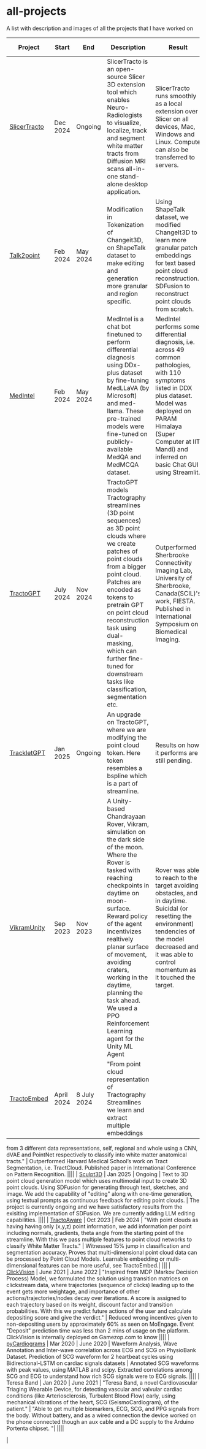 # all-projects
A list with description and images of all the projects that I have worked on


| Project | Start | End | Description | Result | Tech Stack | Files | Domain | 
|---------|-------|-----|-------------|--------|------------|-------|--------|
| [SlicerTracto](https://github.com/anoushkrit/SlicerTracto) | Dec 2024 | Ongoing | SlicerTracto is an open-source Slicer 3D extension tool which enables Neuro-Radiologists to visualize, localize, track and segment white matter tracts from Diffusion MRI scans all-in-one stand-alone desktop application. | SlicerTracto runs smoothly as a local extension over Slicer on all devices, Mac, Windows and Linux. Compute can also be transferred to servers.|  | | |
| [Talk2point](https://github.com/anoushkrit/talk2point) | Feb 2024| May 2024 | Modification in Tokenization of Changeit3D, on ShapeTalk dataset to make editing and generation more granular and region specific.| Using ShapeTalk dataset, we modified ChangeIt3D to learn more granular patch embeddings for text based point cloud reconstruction. SDFusion to reconstruct point clouds from scratch. | |||
| [MedIntel](https://github.com/satyam-kr03/MedIntel) | Feb 2024 | May 2024 | MedIntel is a chat bot finetuned to perform differential diagnosis using DDx-plus dataset by fine-tuning MedLLaVA (by Microsoft) and med-llama. These pre-trained models were fine-tuned on publicly-available MedQA and MedMCQA dataset. | MedIntel performs some differential diagnosis, i.e. across 49 common pathologies, with 110 symptoms listed in DDX plus dataset. Model was deployed on PARAM Himalaya (Super Computer at IIT Mandi) and inferred on basic Chat GUI using Streamlit. | |||
| [TractoGPT](https://github.com/anoushkrit/TractoGPT) | July 2024 | Nov 2024| TractoGPT models Tractography streamlines (3D point sequences) as 3D point clouds where we create patches of point clouds from a bigger point cloud. Patches are encoded as tokens to pretrain GPT on point cloud reconstruction task using dual-masking, which can further fine-tuned for downstream tasks like classification, segmentation etc.| Outperformed Sherbrooke Connectivity Imaging Lab, University of Sherbrooke, Canada(SCIL)'s work, FIESTA. Published in International Symposium on Biomedical Imaging. | |||
| [TrackletGPT](https://github.com/anoushkrit/TrackletGPT)| Jan 2025 | Ongoing | An upgrade on TractoGPT, where we are modifying the point cloud token. Here token resembles a bspline which is a part of streamline. | Results on how it performs are still pending.||||
| [VikramUnity](https://github.com/anoushkrit/Chandrayaan) | Sep 2023 | Nov 2023 | A Unity-based Chandrayaan Rover, Vikram, simulation on the dark side of the moon. Where the Rover is tasked with reaching checkpoints in daytime on moon-surface. Reward policy of the agent incentivizes realtively planar surface of movement, avoiding craters, working in the daytime, planning the task ahead. We used a PPO Reinforcement Learning agent for the Unity ML Agent | Rover was able to reach to the target avoiding obstacles, and in daytime. Suicidal (or resetting the environment) tendencies of the model decreased and it was able to control momentum as it touched the target. ||||
| [TractoEmbed](https://github.com/anoushkrit/TractoEmbed) | April 2024 | 8 July 2024 | "From point cloud representation of Tractography Streamlines we learn and extract multiple embeddings
from 3 different data representations, self, regional and whole using a CNN, dVAE and PointNet respectively
to classify into white matter anatomical tracts." | Outperformed Harvard Medical School’s work on Tract Segmentation, i.e. TractCloud. Published paper in International Conference on Pattern Recognition. ||||
| [Sculpt3D](https://github.com/anoushkrit/Sculpt3D) | Jan 2025 | Ongoing | Text to 3D point cloud generation model which uses multimodal input to create 3D point clouds. Using SDFusion for generating through text, sketches, and image. We add the capability of "editing" along with one-time generation, using textual prompts as continuous feedback for editing point clouds. | The project is currently ongoing and we have satisfactory results from the exisiting implementation of SDFusion. We are currently adding LLM editing capabilities. ||||
| [TractoAware](https://github.com/anoushkrit/TractoAware) | Oct 2023 | Feb 2024 | "With point clouds as having having only (x,y,z) point information, we add information per point including
normals, gradients, theta angle from the starting point of the streamline. With this we pass multiple features
to point cloud networks to classify White Matter Tracts." | Witnessed 15% jump in classification and segmentation accuracy. Proves that multi-dimensional point cloud data can be processed by Point Cloud Models. Learnable embedding or multi-dimensional features can be more useful, see TractoEmbed.| |||
| [ClickVision](https://github.com/anoushkrit/ClickVision) | June 2021 | June 2022 | "Inspired from MDP (Markov Decision Process) Model, we formulated the solution using transition matrices
on clickstream data, where trajectories (sequence of clicks) leading up to the event gets more weightage,
and importance of other actions/trajectories/nodes decay over iterations. A score is assigned to each
trajectory based on its weight, discount factor and transition probabilities. With this we predict future
actions of the user and calculate depositing score and give the verdict." | Reduced wrong incentives given to non-depositing users by approximately 60% as seen on MoEngage. Event "Deposit" prediction time was less than 2 mins of usage on the platform. ClickVision is internally deployed on Gamezop.com to know ||||
| [pyCardiograms](https://github.com/Teresa-Tensr/pycardiogram) | Mar 2020 | June 2020 | Waveform Analysis, Wave Annotation and Inter-wave correlation across ECG and SCG on PhysioBank Dataset.
Prediction of SCG waveform for 2 heartbeat cycles using Bidirectional-LSTM on cardiac signals datasets | Annotated SCG waveforms with peak values, using MATLAB and scipy. Extracted correlations among SCG and ECG to understand how rich SCG signals were to ECG signals. ||||
| Teresa Band | Jan 2020 | June 2021 | "Teresa Band, a novel Cardiovascular Triaging Wearable Device, for detecting vascular and valvular cardiac
conditions (like Arteriosclerosis, Turbulent Blood Flow) early, using mechanical vibrations of the heart, SCG
(SeismoCardiogram), of the patient." | "Able to get multiple biomarkers, ECG, SCG, and PPG signals from the body. 
Without battery, and as a wired connection the device worked on the phone connected though an aux cable and a DC supply to the Arduino Portenta chipset. "| |||| 

| 
